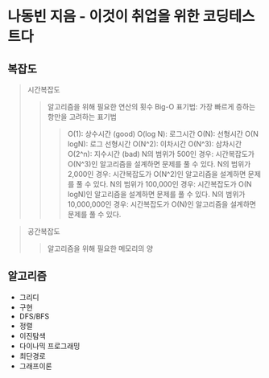 # 나동빈 지음 - 이것이 취업을 위한 코딩테스트다 

## 복잡도
> 시간복잡도
>   > 알고리즘을 위해 필요한 연산의 횟수
>   > Big-O 표기법: 가장 빠르게 증하는 항만을 고려하는 표기법
>   >   > O(1): 상수시간 (good)
>   >   > O(log N): 로그시간
>   >   > O(N): 선형시간
>   >   > O(N logN): 로그 선형시간
>   >   > O(N^2): 이차시간
>   >   > O(N^3): 삼차시간
>   >   > O(2^n): 지수시간 (bad)
>   > N의 범위가 500인 경우: 시간복잡도가 O(N^3)인 알고리즘을 설계하면 문제를 풀 수 있다.
>   > N의 범위가 2,000인 경우: 시간복잡도가 O(N^2)인 알고리즘을 설계하면 문제를 풀 수 있다.
>   > N의 범위가 100,000인 경우: 시간복잡도가 O(N logN)인 알고리즘을 설계하면 문제를 풀 수 있다.
>   > N의 범위가 10,000,000인 경우: 시간복잡도가 O(N)인 알고리즘을 설계하면 문제를 풀 수 있다.   

>  공간복잡도
>   > 알고리즘을 위해 필요한 메모리의 양

## 알고리즘
- 그리디
- 구현
- DFS/BFS
- 정렬
- 이진탐색
- 다이나믹 프로그래밍
- 최단경로
- 그래프이론   